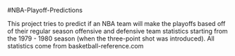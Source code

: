 #NBA-Playoff-Predictions

This project tries to predict if an NBA team will make the playoffs based off of their regular season offensive and defensive team statistics starting from the 1979 - 1980 season (when the three-point shot was introduced). All statistics come from basketball-reference.com
